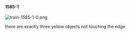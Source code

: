 #### 1585-1
![train-1585-1-0.png](https://github.com/lil-lab/nlvr/raw/master/nlvr/train/images/19/train-1585-1-0.png "train-1585-1-0.png")

there are exactly three yellow objects not touching the edge